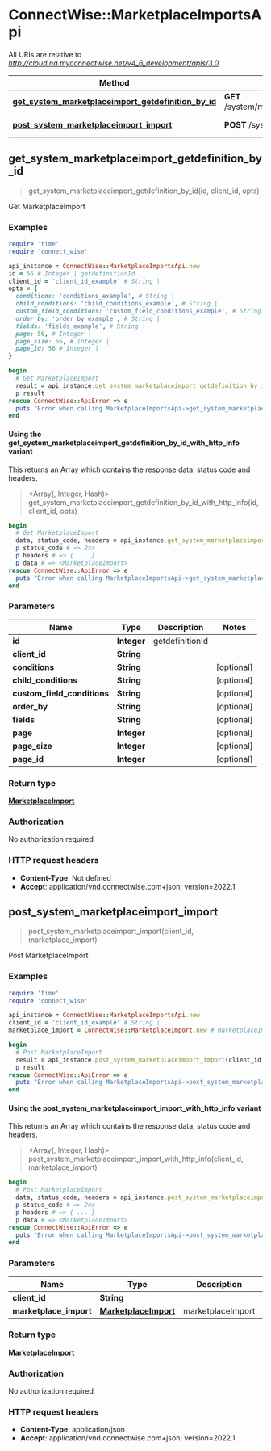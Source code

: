 # ConnectWise::MarketplaceImportsApi

All URIs are relative to *http://cloud.na.myconnectwise.net/v4_6_development/apis/3.0*

| Method | HTTP request | Description |
| ------ | ------------ | ----------- |
| [**get_system_marketplaceimport_getdefinition_by_id**](MarketplaceImportsApi.md#get_system_marketplaceimport_getdefinition_by_id) | **GET** /system/marketplaceimport/getdefinition/{id} | Get MarketplaceImport |
| [**post_system_marketplaceimport_import**](MarketplaceImportsApi.md#post_system_marketplaceimport_import) | **POST** /system/marketplaceimport/import | Post MarketplaceImport |


## get_system_marketplaceimport_getdefinition_by_id

> <MarketplaceImport> get_system_marketplaceimport_getdefinition_by_id(id, client_id, opts)

Get MarketplaceImport

### Examples

```ruby
require 'time'
require 'connect_wise'

api_instance = ConnectWise::MarketplaceImportsApi.new
id = 56 # Integer | getdefinitionId
client_id = 'client_id_example' # String | 
opts = {
  conditions: 'conditions_example', # String | 
  child_conditions: 'child_conditions_example', # String | 
  custom_field_conditions: 'custom_field_conditions_example', # String | 
  order_by: 'order_by_example', # String | 
  fields: 'fields_example', # String | 
  page: 56, # Integer | 
  page_size: 56, # Integer | 
  page_id: 56 # Integer | 
}

begin
  # Get MarketplaceImport
  result = api_instance.get_system_marketplaceimport_getdefinition_by_id(id, client_id, opts)
  p result
rescue ConnectWise::ApiError => e
  puts "Error when calling MarketplaceImportsApi->get_system_marketplaceimport_getdefinition_by_id: #{e}"
end
```

#### Using the get_system_marketplaceimport_getdefinition_by_id_with_http_info variant

This returns an Array which contains the response data, status code and headers.

> <Array(<MarketplaceImport>, Integer, Hash)> get_system_marketplaceimport_getdefinition_by_id_with_http_info(id, client_id, opts)

```ruby
begin
  # Get MarketplaceImport
  data, status_code, headers = api_instance.get_system_marketplaceimport_getdefinition_by_id_with_http_info(id, client_id, opts)
  p status_code # => 2xx
  p headers # => { ... }
  p data # => <MarketplaceImport>
rescue ConnectWise::ApiError => e
  puts "Error when calling MarketplaceImportsApi->get_system_marketplaceimport_getdefinition_by_id_with_http_info: #{e}"
end
```

### Parameters

| Name | Type | Description | Notes |
| ---- | ---- | ----------- | ----- |
| **id** | **Integer** | getdefinitionId |  |
| **client_id** | **String** |  |  |
| **conditions** | **String** |  | [optional] |
| **child_conditions** | **String** |  | [optional] |
| **custom_field_conditions** | **String** |  | [optional] |
| **order_by** | **String** |  | [optional] |
| **fields** | **String** |  | [optional] |
| **page** | **Integer** |  | [optional] |
| **page_size** | **Integer** |  | [optional] |
| **page_id** | **Integer** |  | [optional] |

### Return type

[**MarketplaceImport**](MarketplaceImport.md)

### Authorization

No authorization required

### HTTP request headers

- **Content-Type**: Not defined
- **Accept**: application/vnd.connectwise.com+json; version=2022.1


## post_system_marketplaceimport_import

> <MarketplaceImport> post_system_marketplaceimport_import(client_id, marketplace_import)

Post MarketplaceImport

### Examples

```ruby
require 'time'
require 'connect_wise'

api_instance = ConnectWise::MarketplaceImportsApi.new
client_id = 'client_id_example' # String | 
marketplace_import = ConnectWise::MarketplaceImport.new # MarketplaceImport | marketplaceImport

begin
  # Post MarketplaceImport
  result = api_instance.post_system_marketplaceimport_import(client_id, marketplace_import)
  p result
rescue ConnectWise::ApiError => e
  puts "Error when calling MarketplaceImportsApi->post_system_marketplaceimport_import: #{e}"
end
```

#### Using the post_system_marketplaceimport_import_with_http_info variant

This returns an Array which contains the response data, status code and headers.

> <Array(<MarketplaceImport>, Integer, Hash)> post_system_marketplaceimport_import_with_http_info(client_id, marketplace_import)

```ruby
begin
  # Post MarketplaceImport
  data, status_code, headers = api_instance.post_system_marketplaceimport_import_with_http_info(client_id, marketplace_import)
  p status_code # => 2xx
  p headers # => { ... }
  p data # => <MarketplaceImport>
rescue ConnectWise::ApiError => e
  puts "Error when calling MarketplaceImportsApi->post_system_marketplaceimport_import_with_http_info: #{e}"
end
```

### Parameters

| Name | Type | Description | Notes |
| ---- | ---- | ----------- | ----- |
| **client_id** | **String** |  |  |
| **marketplace_import** | [**MarketplaceImport**](MarketplaceImport.md) | marketplaceImport |  |

### Return type

[**MarketplaceImport**](MarketplaceImport.md)

### Authorization

No authorization required

### HTTP request headers

- **Content-Type**: application/json
- **Accept**: application/vnd.connectwise.com+json; version=2022.1

